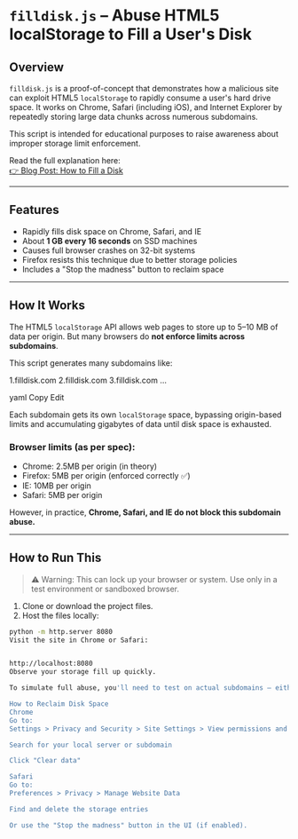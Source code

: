 # `filldisk.js` – Abuse HTML5 localStorage to Fill a User's Disk

## Overview

`filldisk.js` is a proof-of-concept that demonstrates how a malicious site can exploit HTML5 `localStorage` to rapidly consume a user's hard drive space. It works on Chrome, Safari (including iOS), and Internet Explorer by repeatedly storing large data chunks across numerous subdomains.

This script is intended for educational purposes to raise awareness about improper storage limit enforcement.

Read the full explanation here:  
[👉 Blog Post: How to Fill a Disk](http://feross.org/fill-disk/)

---

## Features

- Rapidly fills disk space on Chrome, Safari, and IE
- About **1 GB every 16 seconds** on SSD machines
- Causes full browser crashes on 32-bit systems
- Firefox resists this technique due to better storage policies
- Includes a "Stop the madness" button to reclaim space

---

## How It Works

The HTML5 `localStorage` API allows web pages to store up to 5–10 MB of data per origin. But many browsers do **not enforce limits across subdomains**.

This script generates many subdomains like:

1.filldisk.com
2.filldisk.com
3.filldisk.com
...

yaml
Copy
Edit

Each subdomain gets its own `localStorage` space, bypassing origin-based limits and accumulating gigabytes of data until disk space is exhausted.

### Browser limits (as per spec):

- Chrome: 2.5MB per origin (in theory)
- Firefox: 5MB per origin (enforced correctly ✅)
- IE: 10MB per origin
- Safari: 5MB per origin

However, in practice, **Chrome, Safari, and IE do not block this subdomain abuse.**

---

## How to Run This

> ⚠️ Warning: This can lock up your browser or system. Use only in a test environment or sandboxed browser.

1. Clone or download the project files.
2. Host the files locally:

```bash
python -m http.server 8080
Visit the site in Chrome or Safari:


http://localhost:8080
Observe your storage fill up quickly.

To simulate full abuse, you'll need to test on actual subdomains — either by using ngrok, a wildcard DNS setup, or a hosted server with multiple subdomains.

How to Reclaim Disk Space
Chrome
Go to:
Settings > Privacy and Security > Site Settings > View permissions and data stored across sites

Search for your local server or subdomain

Click "Clear data"

Safari
Go to:
Preferences > Privacy > Manage Website Data

Find and delete the storage entries

Or use the "Stop the madness" button in the UI (if enabled).

